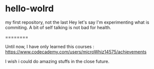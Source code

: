 # hello-wolrd
my first repository, not the last
 Hey let's say I'm experimenting what is commiting. A bit of self talking is not bad for health.
 
 ========
 
Until now, I have only learned this courses : https://www.codecademy.com/users/microWhiz14575/achievements

I wish i could do amazing stuffs in the close future.
